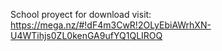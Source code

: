 School proyect
for download visit: https://mega.nz/#!dF4m3CwR!2OLyEbiAWrhXN-U4WTihjs0ZL0kenGA9ufYQ1QLIROQ
